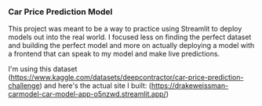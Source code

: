 ### Car Price Prediction Model

This project was meant to be a way to practice using Streamlit to deploy models out into the real world. I focused less on finding the perfect dataset and building the perfect model and more on actually deploying a model with a frontend that can speak to my model and make live predictions.

I'm using this dataset (https://www.kaggle.com/datasets/deepcontractor/car-price-prediction-challenge) and here's the actual site I built: (https://drakeweissman-carmodel-car-model-app-o5nzwd.streamlit.app/)

